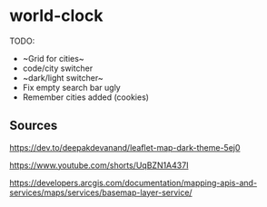 # world-clock
 
TODO:
- ~Grid for cities~
- code/city switcher
- ~dark/light switcher~
- Fix empty search bar ugly
- Remember cities added (cookies)

## Sources
https://dev.to/deepakdevanand/leaflet-map-dark-theme-5ej0

https://www.youtube.com/shorts/UqBZN1A437I

https://developers.arcgis.com/documentation/mapping-apis-and-services/maps/services/basemap-layer-service/


